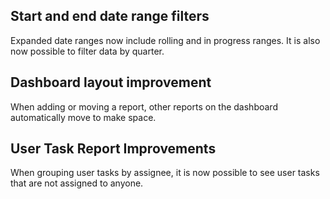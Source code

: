## Start and end date range filters

Expanded date ranges now include rolling and in progress ranges. It is also now possible to filter data by quarter.

## Dashboard layout improvement

When adding or moving a report, other reports on the dashboard automatically move to make space.

## User Task Report Improvements

When grouping user tasks by assignee, it is now possible to see user tasks that are not assigned to anyone.
